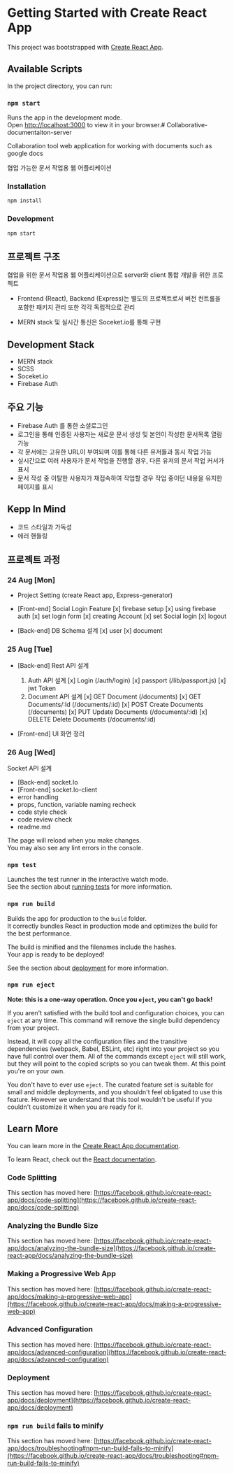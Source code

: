 # Getting Started with Create React App

This project was bootstrapped with [Create React App](https://github.com/facebook/create-react-app).

## Available Scripts

In the project directory, you can run:

### `npm start`

Runs the app in the development mode.\
Open [http://localhost:3000](http://localhost:3000) to view it in your browser.# Collaborative-documentaiton-server

Collaboration tool web application for working with documents such as google docs

협업 가능한 문서 작업용 웹 어플리케이션

### Installation

```sh
npm install
```

### Development

```sh
npm start
```

## 프로젝트 구조

협업을 위한 문서 작업용 웹 어플리케이션으로 server와 client 통합 개발을 위한 프로젝트

- Frontend (React), Backend (Express)는 별도의 프로젝트로서 버전 컨트롤을 포함한 패키지 관리 또한 각각 독립적으로 관리

- MERN stack 및 실시간 통신은 Soceket.io를 통해 구현

## Development Stack

- MERN stack
- SCSS
- Soceket.io
- Firebase Auth

## 주요 기능

- Firebase Auth 를 통한 소셜로그인
- 로그인을 통해 인증된 사용자는 새로운 문서 생성 및 본인이 작성한 문서목록 열람 가능
- 각 문서에는 고유한 URL이 부여되며 이를 통해 다른 유저들과 동시 작업 가능
- 실시간으로 여러 사용자가 문서 작업을 진행할 경우, 다른 유저의 문서 작업 커서가 표시
- 문서 작성 중 이탈한 사용자가 재접속하여 작업할 경우 작업 중이던 내용을 유지한 페이지를 표시

## Kepp In Mind

- 코드 스타일과 가독성
- 에러 핸들링

## 프로젝트 과정

### 24 Aug [Mon]

- Project Setting (create React app, Express-generator)
- [Front-end] Social Login Feature
  [x] firebase setup
  [x] using firebase auth
  [x] set login form
  [x] creating Account
  [x] set Social login
  [x] logout

- [Back-end] DB Schema 설계
  [x] user
  [x] document

### 25 Aug [Tue]

- [Back-end] Rest API 설계

  1. Auth API 설계
     [x] Login (/auth/login)
     [x] passport (/lib/passport.js)
     [x] jwt Token
  2. Document API 설계
     [x] GET Document (/documents)
     [x] GET Documents/:Id (/documents/:id)
     [x] POST Create Documents (/documents)
     [x] PUT Update Documents (/documents/:id)
     [x] DELETE Delete Documents (/documents/:id)

- [Front-end] UI 화면 정리

### 26 Aug [Wed]

Socket API 설계

- [Back-end] socket.Io
- [Front-end] socket.Io-client
- error handling
- props, function, variable naming recheck
- code style check
- code review check
- readme.md

The page will reload when you make changes.\
You may also see any lint errors in the console.

### `npm test`

Launches the test runner in the interactive watch mode.\
See the section about [running tests](https://facebook.github.io/create-react-app/docs/running-tests) for more information.

### `npm run build`

Builds the app for production to the `build` folder.\
It correctly bundles React in production mode and optimizes the build for the best performance.

The build is minified and the filenames include the hashes.\
Your app is ready to be deployed!

See the section about [deployment](https://facebook.github.io/create-react-app/docs/deployment) for more information.

### `npm run eject`

**Note: this is a one-way operation. Once you `eject`, you can't go back!**

If you aren't satisfied with the build tool and configuration choices, you can `eject` at any time. This command will remove the single build dependency from your project.

Instead, it will copy all the configuration files and the transitive dependencies (webpack, Babel, ESLint, etc) right into your project so you have full control over them. All of the commands except `eject` will still work, but they will point to the copied scripts so you can tweak them. At this point you're on your own.

You don't have to ever use `eject`. The curated feature set is suitable for small and middle deployments, and you shouldn't feel obligated to use this feature. However we understand that this tool wouldn't be useful if you couldn't customize it when you are ready for it.

## Learn More

You can learn more in the [Create React App documentation](https://facebook.github.io/create-react-app/docs/getting-started).

To learn React, check out the [React documentation](https://reactjs.org/).

### Code Splitting

This section has moved here: [https://facebook.github.io/create-react-app/docs/code-splitting](https://facebook.github.io/create-react-app/docs/code-splitting)

### Analyzing the Bundle Size

This section has moved here: [https://facebook.github.io/create-react-app/docs/analyzing-the-bundle-size](https://facebook.github.io/create-react-app/docs/analyzing-the-bundle-size)

### Making a Progressive Web App

This section has moved here: [https://facebook.github.io/create-react-app/docs/making-a-progressive-web-app](https://facebook.github.io/create-react-app/docs/making-a-progressive-web-app)

### Advanced Configuration

This section has moved here: [https://facebook.github.io/create-react-app/docs/advanced-configuration](https://facebook.github.io/create-react-app/docs/advanced-configuration)

### Deployment

This section has moved here: [https://facebook.github.io/create-react-app/docs/deployment](https://facebook.github.io/create-react-app/docs/deployment)

### `npm run build` fails to minify

This section has moved here: [https://facebook.github.io/create-react-app/docs/troubleshooting#npm-run-build-fails-to-minify](https://facebook.github.io/create-react-app/docs/troubleshooting#npm-run-build-fails-to-minify)
